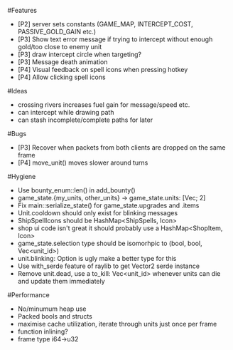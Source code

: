 #Features
 * [P2] server sets constants (GAME_MAP, INTERCEPT_COST, PASSIVE_GOLD_GAIN etc.)
 * [P3] Show text error message if trying to intercept without enough gold/too close to enemy unit
 * [P3] draw intercept circle when targeting?
 * [P3] Message death animation
 * [P4] Visual feedback on spell icons when pressing hotkey
 * [P4] Allow clicking spell icons

#Ideas
 * crossing rivers increases fuel gain for message/speed etc.
 * can intercept while drawing path
 * can stash incomplete/complete paths for later

#Bugs
 * [P3] Recover when packets from both clients are dropped on the same frame
 * [P4] move_unit() moves slower around turns

#Hygiene
 * Use bounty_enum::len() in add_bounty()
 * game_state.{my_units, other_units} -> game_state.units: [Vec<Unit>; 2]
 * Fix main::serialize_state() for game_state.upgrades and .items
 * Unit.cooldown should only exist for blinking messages
 * ShipSpellIcons should be HashMap<ShipSpells, Icon>
 * shop ui code isn't great it should probably use a HashMap<ShopItem, Icon>
 * game_state.selection type should be isomorhpic to (bool, bool, Vec<unit_id>)
 * unit.blinking: Option<bool> is ugly make a better type for this
 * Use with_serde feature of raylib to get Vector2 serde instance
 * Remove unit.dead, use a to_kill: Vec<unit_id> whenever units can die and update them immediately

#Performance
 * No/minumum heap use
 * Packed bools and structs
 * maximise cache utilization, iterate through units just once per frame
 * function inlining?
 * frame type i64->u32